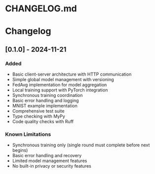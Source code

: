 # CHANGELOG.md
# Changelog

## [0.1.0] - 2024-11-21

### Added
- Basic client-server architecture with HTTP communication
- Simple global model management with versioning
- FedAvg implementation for model aggregation
- Local training support with PyTorch integration
- Synchronous training coordination
- Basic error handling and logging
- MNIST example implementation
- Comprehensive test suite
- Type checking with MyPy
- Code quality checks with Ruff

### Known Limitations
- Synchronous training only (single round must complete before next begins)
- Basic error handling and recovery
- Limited model management features
- No built-in privacy or security features
